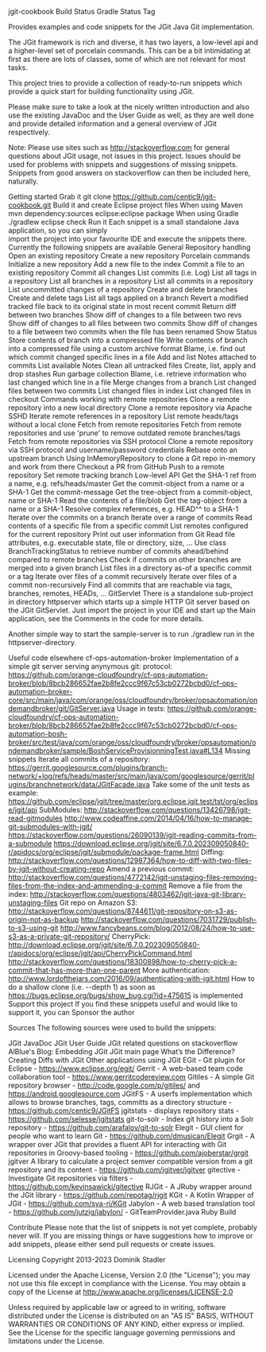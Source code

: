 jgit-cookbook
Build Status Gradle Status Tag

Provides examples and code snippets for the JGit Java Git implementation.

The JGit framework is rich and diverse, it has two layers, a low-level api and a higher-level set of porcelain commands. This can be a bit intimidating at first as there are lots of classes, some of which are not relevant for most tasks.

This project tries to provide a collection of ready-to-run snippets which provide a quick start for building functionality using JGit.

Please make sure to take a look at the nicely written introduction and also use the existing JavaDoc and the User Guide as well, as they are well done and provide detailed information and a general overview of JGit respectively.

Note: Please use sites such as http://stackoverflow.com for general questions about JGit usage, not issues in this project. Issues should be used for problems with snippets and suggestions of missing snippets. Snippets from good answers on stackoverflow can then be included here, naturally.

Getting started
Grab it
git clone https://github.com/centic9/jgit-cookbook.git
Build it and create Eclipse project files
When using Maven
mvn dependency:sources eclipse:eclipse package
When using Gradle
./gradlew eclipse check
Run it
Each snippet is a small standalone Java application, so you can simply  
import the project into your favourite IDE and execute the snippets there.
Currently the following snippets are available
General Repository handling
Open an existing repository
Create a new repository
Porcelain commands
Initialize a new repository
Add a new file to the index
Commit a file to an existing repository
Commit all changes
List commits (i.e. Log)
List all tags in a repository
List all branches in a repository
List all commits in a repository
List uncommitted changes of a repository
Create and delete branches
Create and delete tags
List all tags applied on a branch
Revert a modified tracked file back to its original state in most recent commit
Return diff between two branches
Show diff of changes to a file between two revs
Show diff of changes to all files between two commits
Show diff of changes to a file between two commits when the file has been renamed
Show Status
Store contents of branch into a compressed file
Write contents of branch into a compressed file using a custom archive format
Blame, i.e. find out which commit changed specific lines in a file
Add and list Notes attached to commits
List available Notes
Clean all untracked files
Create, list, apply and drop stashes
Run garbage collection
Blame, i.e. retrieve information who last changed which line in a file
Merge changes from a branch
List changed files between two commits
List changed files in index
List changed files in checkout
Commands working with remote repositories
Clone a remote repository into a new local directory
Clone a remote repository via Apache SSHD
Iterate remote references in a repository
List remote heads/tags without a local clone
Fetch from remote repositories
Fetch from remote repositories and use 'prune' to remove outdated remote branches/tags
Fetch from remote repositories via SSH protocol
Clone a remote repository via SSH protocol and username/password credentials
Rebase onto an upstream branch
Using InMemoryRepository to clone a Git repo in-memory and work from there
Checkout a PR from GitHub
Push to a remote repository
Set remote tracking branch
Low-level API
Get the SHA-1 ref from a name, e.g. refs/heads/master
Get the commit-object from a name or a SHA-1
Get the commit-message
Get the tree-object from a commit-object, name or SHA-1
Read the contents of a file/blob
Get the tag-object from a name or a SHA-1
Resolve complex references, e.g. HEAD^^ to a SHA-1
Iterate over the commits on a branch
Iterate over a range of commits
Read contents of a specific file from a specific commit
List remotes configured for the current repository
Print out user information from Git
Read file attributes, e.g. executable state, file or directory, size, ...
Use class BranchTrackingStatus to retrieve number of commits ahead/behind compared to remote branches
Check if commits on other branches are merged into a given branch
List files in a directory as-of a specific commit or a tag
Iterate over files of a commit recursively
Iterate over files of a commit non-recursively
Find all commits that are reachable via tags, branches, remotes, HEADs, ...
GitServlet
There is a standalone sub-project in directory httpserver which starts up a simple HTTP Git server based on the JGit GitServlet.
Just import the project in your IDE and start up the Main application, see the Comments in the code for more details.

Another simple way to start the sample-server is to run ./gradlew run in the httpserver-directory.

Useful code elsewhere
cf-ops-automation-broker
Implementation of a simple git server serving anynymous git: protocol: https://github.com/orange-cloudfoundry/cf-ops-automation-broker/blob/8bcb286652fae2b8fe2ccc9f67c53cb0272bcbd0/cf-ops-automation-broker-core/src/main/java/com/orange/oss/cloudfoundry/broker/opsautomation/ondemandbroker/git/GitServer.java
Usage in tests: https://github.com/orange-cloudfoundry/cf-ops-automation-broker/blob/8bcb286652fae2b8fe2ccc9f67c53cb0272bcbd0/cf-ops-automation-bosh-broker/src/test/java/com/orange/oss/cloudfoundry/broker/opsautomation/ondemandbroker/sample/BoshServiceProvisionningTest.java#L134
Missing snippets
Iterate all commits of a repository: https://gerrit.googlesource.com/plugins/branch-network/+log/refs/heads/master/src/main/java/com/googlesource/gerrit/plugins/branchnetwork/data/JGitFacade.java
Take some of the unit tests as example: https://github.com/eclipse/jgit/tree/master/org.eclipse.jgit.test/tst/org/eclipse/jgit/api
SubModules: http://stackoverflow.com/questions/13426798/jgit-read-gitmodules http://www.codeaffine.com/2014/04/16/how-to-manage-git-submodules-with-jgit/ https://stackoverflow.com/questions/26090139/jgit-reading-commits-from-a-submodule https://download.eclipse.org/jgit/site/6.7.0.202309050840-r/apidocs/org/eclipse/jgit/submodule/package-frame.html
Diffing: http://stackoverflow.com/questions/12987364/how-to-diff-with-two-files-by-jgit-without-creating-repo
Amend a previous commit: http://stackoverflow.com/questions/4772142/jgit-unstaging-files-removing-files-from-the-index-and-ammending-a-commit
Remove a file from the index: http://stackoverflow.com/questions/4803462/jgit-java-git-library-unstaging-files
Git repo on Amazon S3: http://stackoverflow.com/questions/8744611/git-repository-on-s3-as-origin-not-as-backup http://stackoverflow.com/questions/7031729/publish-to-s3-using-git http://www.fancybeans.com/blog/2012/08/24/how-to-use-s3-as-a-private-git-repository/
CherryPick: http://download.eclipse.org/jgit/site/6.7.0.202309050840-r/apidocs/org/eclipse/jgit/api/CherryPickCommand.html http://stackoverflow.com/questions/18300898/how-to-cherry-pick-a-commit-that-has-more-than-one-parent
More authentication: http://www.lordofthejars.com/2016/09/authenticating-with-jgit.html
How to do a shallow clone (i.e. --depth 1) as soon as https://bugs.eclipse.org/bugs/show_bug.cgi?id=475615 is implemented
Support this project
If you find these snippets useful and would like to support it, you can Sponsor the author

Sources
The following sources were used to build the snippets:

JGit JavaDoc
JGit User Guide
JGit related questions on stackoverflow
AlBlue's Blog: Embedding JGit
JGit main page
What’s the Difference? Creating Diffs with JGit
Other applications using JGit
EGit - Git plugin for Eclipse - https://www.eclipse.org/egit/
Gerrit - A web-based team code collaboration tool - https://www.gerritcodereview.com
Gitiles - A simple Git repository browser - http://code.google.com/p/gitiles/ and https://android.googlesource.com
JGitFS - A userfs implementation which allows to browse branches, tags, committs as a directory structure - https://github.com/centic9/JGitFS
jgitstats - displays repository stats - https://github.com/selesse/jgitstats
git-to-solr - Index git history into a Solr repository - https://github.com/arafalov/git-to-solr
Elegit - GUI client for people who want to learn Git - https://github.com/dmusican/Elegit
Grgit - A wrapper over JGit that provides a fluent API for interacting with Git repositories in Groovy-based tooling - https://github.com/ajoberstar/grgit
jgitver A library to calculate a project semver compatible version from a git repository and its content - https://github.com/jgitver/jgitver
gitective - Investigate Git repositories via filters - https://github.com/kevinsawicki/gitective
RJGit - A JRuby wrapper around the JGit library - https://github.com/repotag/rjgit
KGit - A Kotlin Wrapper of JGit - https://github.com/sya-ri/KGit
Jabylon - A web based translation tool - https://github.com/jutzig/jabylon/ - GitTeamProvider.java
Ruby Build

Contribute
Please note that the list of snippets is not yet complete, probably never will. If you are missing things or have suggestions how to improve or add snippets, please either send pull requests or create issues.

Licensing
Copyright 2013-2023 Dominik Stadler

Licensed under the Apache License, Version 2.0 (the "License"); you may not use this file except in compliance with the License. You may obtain a copy of the License at http://www.apache.org/licenses/LICENSE-2.0

Unless required by applicable law or agreed to in writing, software distributed under the License is distributed on an "AS IS" BASIS, WITHOUT WARRANTIES OR CONDITIONS OF ANY KIND, either express or implied. See the License for the specific language governing permissions and limitations under the License.
